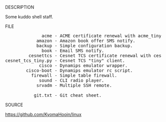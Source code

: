 
DESCRIPTION

Some kuddo shell staff.

FILE
<pre>
              acme - ACME certificate renewal with acme_tiny.py.
            amazon - Amazon book offer SMS notify.
            backup - Simple configuration backup.
              book - Email SMS notify.
         cesnettcs - Cesnet TCS certificate renewal with cesnet_tcs_tiny.py.
cesnet_tcs_tiny.py - Cesnet TCS "tiny" client.
             cisco - Dynamips emulator wrapper.
        cisco-boot - Dynamips emulator rc script.
          firewall - Simple table firewall.
             sound - CLI radio player.
            srvadm - Multiple SSH remote.

           git.txt - Git cheat sheet.
</pre>
SOURCE

https://github.com/KyomaHooin/linux


